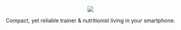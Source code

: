 <p align="center">
    <img src="https://user-images.githubusercontent.com/59512535/169715802-00f08719-01c5-4663-b729-18de6797d820.svg">
</p>

<p align="center">
    Compact, yet reliable trainer & nutritionist living in your smartphone.    
</p>

